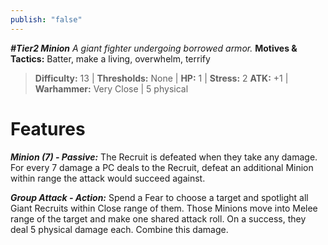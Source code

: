 ```yaml
---
publish: "false"
---
```

***#Tier2 Minion***
*A giant fighter undergoing borrowed armor.*
**Motives & Tactics:** Batter, make a living, overwhelm, terrify

> **Difficulty:** 13 | **Thresholds:** None | **HP:** 1 | **Stress:** 2
> **ATK:** +1 | **Warhammer:** Very Close | 5 physical

# Features

***Minion (7) - Passive:*** The Recruit is defeated when they take any damage. For every 7 damage a PC deals to the Recruit, defeat an additional Minion within range the attack would succeed against.

***Group Attack - Action:*** Spend a Fear to choose a target and spotlight all Giant Recruits within Close range of them. Those Minions move into Melee range of the target and make one shared attack roll. On a success, they deal 5 physical damage each. Combine this damage.
